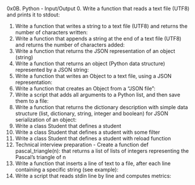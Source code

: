 0x0B. Python - Input/Output
0. Write a function that reads a text file (UTF8) and prints it to stdout:
1. Write a function that writes a string to a text file (UTF8) and returns the number of characters written:
2. Write a function that appends a string at the end of a text file (UTF8) and returns the number of characters added:
3. Write a function that returns the JSON representation of an object (string)
4. Write a function that returns an object (Python data structure) represented by a JSON string:
5. Write a function that writes an Object to a text file, using a JSON representation:
6. Write a function that creates an Object from a “JSON file”:
7. Write a script that adds all arguments to a Python list, and then save them to a file:
8. Write a function that returns the dictionary description with simple data structure (list, dictionary, string, integer and boolean) for JSON serialization of an object:
9. Write a class Student that defines a student
10. Write a class Student that defines a student with some filter
11. Write a class Student that defines a student with reload function
12. Technical interview preparation - Create a function def pascal_triangle(n): that returns a list of lists of integers representing the Pascal’s triangle of n
13. Write a function that inserts a line of text to a file, after each line containing a specific string (see example):
14. Write a script that reads stdin line by line and computes metrics:
